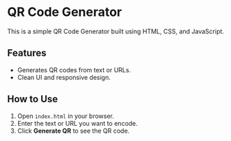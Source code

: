 # QR Code Generator

This is a simple QR Code Generator built using HTML, CSS, and JavaScript.

## Features
- Generates QR codes from text or URLs.
- Clean UI and responsive design.

## How to Use
1. Open `index.html` in your browser.
2. Enter the text or URL you want to encode.
3. Click **Generate QR** to see the QR code.

